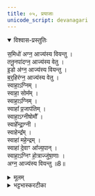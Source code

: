 ```yaml
---
title: ०५, प्रयाजाः
unicode_script: devanagari
---
```


<details open><summary>विश्वास-प्रस्तुतिः</summary>

स॒मिधो॑ अग्न॒ आज्य॑स्य वियन्तु ।  
तनू॒नपा॑दग्न॒ आज्य॑स्य वेतु ।  
इ॒डो अ॑ग्न॒ आज्य॑स्य वियन्तु ।   
ब॒र्॒हिर॑ग्न॒ आज्य॑स्य वेतु ।   
स्वाहा॒ऽग्निम् ।  
स्वाहा॒ सोम᳚म् ।  
स्वाहा॒ऽग्निम् ।   
स्वाहा᳚ प्र॒जाप॑तिम् ।   
स्वाहा॒ऽग्नीषोमौ᳚ ।   
स्वाहे᳚न्द्रा॒ग्नी ।   
स्वाहेन्द्र᳚म् ।   
स्वाहा॑ महे॒न्द्रम् ।   
स्वाहा॑ दे॒वाꣳ आ᳚ज्य॒पान् ।   
स्वाहा॒ऽग्निꣳ हो॒त्राज्जु॑षा॒णाः ।   
अग्न॒ आज्य॑स्य वियन्तु ॥8॥  
</details>

<details><summary>मूलम्</summary>

स॒मिधो॑ अग्न॒ आज्य॑स्य वियन्तु ।  
तनू॒नपा॑दग्न॒ आज्य॑स्य वेतु ।  
इ॒डो अ॑ग्न॒ आज्य॑स्य वियन्तु ।   
ब॒र्॒हिर॑ग्न॒ आज्य॑स्य वेतु ।   
स्वाहा॒ऽग्निम् ।  
स्वाहा॒ सोम᳚म् ।  
स्वाहा॒ऽग्निम् ।   
स्वाहा᳚ प्र॒जाप॑तिम् ।   
स्वाहा॒ऽग्नीषोमौ᳚ ।   
स्वाहे᳚न्द्रा॒ग्नी ।   
स्वाहेन्द्र᳚म् ।   
स्वाहा॑ महे॒न्द्रम् ।   
स्वाहा॑ दे॒वाꣳ आ᳚ज्य॒पान् ।   
स्वाहा॒ऽग्निꣳ हो॒त्राज्जु॑षा॒णाः ।   
अग्न॒ आज्य॑स्य वियन्तु ॥8॥  
</details>

<details><summary>भट्टभास्करटीका</summary>

1प्रयाजे स्वाहाऽग्निमित्यादि ॥ अग्न्यादीन् जुषाणाः स्वाहाकरणदेवताः आज्यस्य वियन्तु । हे अग्ने! इति । होत्रदिति । चतुर्थ्यर्थे पञ्चमी । सुष्ठु हूयते यया या च स्वयमेवेत्थं कर्तव्यमित्याह, सा पञ्चमप्रयाजदेवता । तस्या अग्न्यादिभेदेन बहुत्वमुपचर्यते । गतमन्यत् ॥

इति तैत्तिरीये ब्राह्मणे तृतीये पञ्चमे पञ्चमोऽनुवाकः ॥  

</details>

